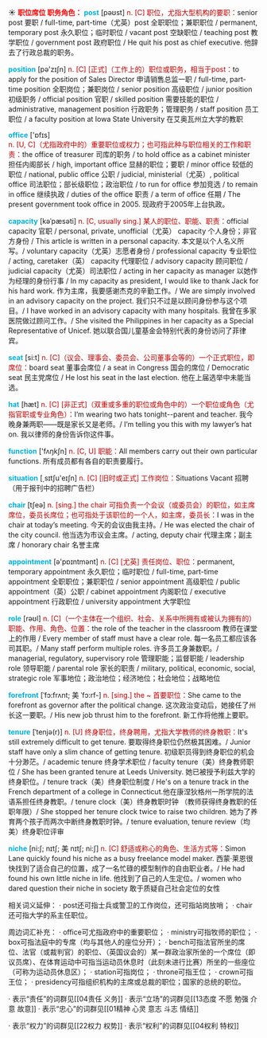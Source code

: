 ☀ <font color="red">**职位席位 职务角色：**</font>
<font color="sky blue">**post**</font> [pəʊst] 
<font color="#c00000">n. [C] 职位，尤指大型机构的要职：</font>senior post 要职 / full-time, part-time（尤英）post 全职职位；兼职职位 / permanent, temporary post 永久职位；临时职位 / vacant post 空缺职位 / teaching post 教学职位 / government post 政府职位 / He quit his post as chief executive. 他辞去了行政总裁的职务。

<font color="sky blue">**position**</font> [pə'zɪʃn] 
<font color="#c00000">n. [C] [正式]（工作上的）职位或职务，相当于post：</font>to apply for the position of Sales Director 申请销售总监一职 / full-time, part-time position 全职岗位；兼职岗位 / senior position 高级职位 / junior position 初级职务 / official position 官职 / skilled position 需要技能的职位 / administrative, management position 行政职务；管理职务 / staff position 员工职位 / a faculty position at Iowa State University 在艾奥瓦州立大学的教职

<font color="sky blue">**office**</font> ['ɒfɪs]  
<font color="#c00000">n. [U, C]（尤指政府中的）重要职位或权力；也可指此种与职位相关的工作和职责：</font>the office of treasurer 司库的职务 / to hold office as a cabinet minister 担任内阁部长 / high, important office 显赫的职位；要职 / minor office 较低的职位 / national, public office 公职 / judicial, ministerial（尤英）, political office 司法职位；部长级职位；政治职位 / to run for office 参加竞选 / to remain in office 继续执政 / duties of the office 职责 / a term of office 任期 / The present government took office in 2005. 现政府于2005年上台执政。
           
<font color="sky blue">**capacity**</font> [kəˈpæsəti]
<font color="#c00000">n. [C, usually sing.] 某人的职位、职能、职责：</font>official capacity 官职 / personal, private, unofficial（尤英） capacity 个人身份；非官方身份 / This article is written in a personal capacity. 本文是以个人名义所写。/ voluntary capacity（尤英）志愿者身份 / professional capacity 专业职位 / acting, caretaker（英） capacity 代理职位 / advisory capacity 顾问职位 / judicial capacity（尤英）司法职位 / acting in her capacity as manager 以她作为经理的身份行事 / In my capacity as president, I would like to thank Jack for his hard work. 作为主席，我要感谢杰克的辛勤工作。/ We are simply involved in an advisory capacity on the project. 我们只不过是以顾问身份参与这个项目。/ I have worked in an advisory capacity with many hospitals. 我曾在多家医院做过顾问工作。/ She visited the Philippines in her capacity as a Special Representative of Unicef. 她以联合国儿童基金会特别代表的身份访问了菲律宾。

<font color="sky blue">**seat**</font> [si:t] 
<font color="#c00000">n. [C]（议会、理事会、委员会、公司董事会等的）一个正式职位，即席位：</font>board seat 董事会席位 / a seat in Congress 国会的席位 / Democratic seat 民主党席位 / He lost his seat in the last election. 他在上届选举中未能当选。

<font color="sky blue">**hat**</font> [hæt] 
<font color="#c00000">n. [C] [非正式]（双重或多重的职位或角色中的）一个职位或角色（尤指官职或专业角色）：</font>I’m wearing two hats tonight--parent and teacher. 我今晚身兼两职——既是家长又是老师。/ I’m telling you this with my lawyer’s hat on. 我以律师的身份告诉你这件事。

<font color="sky blue">**function**</font> ['fʌŋkʃn] 
<font color="#c00000">n. [C, U] 职能：</font>All members carry out their own particular functions. 所有成员都有各自的职责要履行。

<font color="sky blue">**situation**</font> [͵sɪtʃu'eɪʃn] 
<font color="#c00000">n. [C] [旧时或正式] 工作岗位：</font>Situations Vacant 招聘（用于报刊中的招聘广告栏）

<font color="sky blue">**chair**</font> [tʃeə] 
<font color="#c00000">n. [sing.] the chair 可指负责一个会议（或委员会）的职位，如主席席位，委员长席位；也可指处于该职位的一个人，如主席，委员长：</font>I was in the chair at today’s meeting. 今天的会议由我主持。/ He was elected the chair of the city council. 他当选为市议会主席。/ acting, deputy chair 代理主席；副主席 / honorary chair 名誉主席

<font color="sky blue">**appointment**</font> [ə'pɒɪntmənt] 
<font color="#c00000">n. [C] [尤英] 责任岗位、职位：</font>permanent, temporary appointment 永久职位；临时职位 / full-time, part-time appointment 全职职位；兼职职位 / senior appointment 高级职位 / public appointment（英）公职 / cabinet appointment 内阁职位 / executive appointment 行政职位 / university appointment 大学职位

<font color="sky blue">**role**</font> [rəʊl] 
<font color="#c00000">n. [C]（一个主体在一个组织、社会、关系中所拥有或被认为拥有的）职能、作用、角色、位置：</font>the role of the teacher in the classroom 教师在课堂上的作用 / Every member of staff must have a clear role. 每一名员工都应该各司其职。/ Many staff perform multiple roles. 许多员工身兼数职。/ managerial, regulatory, supervisory role 管理职能；监督职能 / leadership role 领导职能 / parental role 家长的职责 / military, political, economic, social, strategic role 军事地位；政治地位；经济地位；社会地位；战略地位
                     
<font color="sky blue">**forefront**</font> [ˈfɔ:frʌnt; 美 ˈfɔ:rf-]
<font color="#c00000">n. [sing.] the ~ 首要职位：</font>She came to the forefront as governor after the political change. 这次政治变动后，她接任了州长这一要职。/ His new job thrust him to the forefront. 新工作将他推上要职。
           
<font color="sky blue">**tenure**</font> [ˈtenjə(r)]
<font color="#c00000">n. [U] 终身职位，终身聘用，尤指大学教师的终身教职：</font>It's still extremely difficult to get tenure. 要取得终身职位仍然极其困难。/ Junior staff have only a slim chance of getting tenure. 初级职员得到终身职位的机会十分渺茫。/ academic tenure 终身学术职位 / faculty tenure（美）终身教师职位 / She has been granted tenure at Leeds University. 她已被授予利兹大学的终身职位。/ tenure track（美）终身职位制度 / He's on a tenure track in the French department of a college in Connecticut.他在康涅狄格州一所学院的法语系担任终身教职。/ tenure clock（美）终身教职时钟 （教师获得终身教职的任职年限）/ She stopped her tenure clock twice to raise two children. 她为了养育两个孩子而两次中断终身教职时钟。/ tenure evaluation, tenure review（均美）终身职位评审

<font color="sky blue">**niche**</font> [ni:ʃ; nɪtʃ; 美 nɪtʃ; ni:ʃ]
<font color="#c00000">n. [C] 舒适或称心的角色、生活方式等：</font>Simon Lane quickly found his niche as a busy freelance model maker. 西蒙·莱恩很快找到了适合自己的位置，成了一名忙碌的模型制作的自由职业者。/ He had found his own little niche in life. 他找到了自己的人生定位。/ women who dared question their niche in society 敢于质疑自己社会定位的女性

相关词义延伸：
· post还可指士兵或警卫的工作岗位，还可指站岗放哨；
· chair还可指大学的系主任职位。

周边词汇补充：
· office可尤指政府中的重要职位；
· ministry可指牧师的职位；
· box可指法庭中的专席（均与其他人的座位分开）；
· bench可指法官所坐的席位、法官（或裁判官）的职位、（英国议会的）某一群政治家所坐的一个席位（即议员席）、在体育运动中可指当运动员休息时（此刻未进行比赛）所坐的一些座位（可称为运动员休息区）；
· station可指岗位；
· throne可指王位；
· crown可指王位；
· presidency可指组织机构的主席或总裁的职位；国家的总统的职位。

· 表示“责任”的词群见[[04责任 义务]]
· 表示“立场”的词群见[[13态度 不愿 勉强 介意 故意]]
· 表示“忠心”的词群见[[01精神 心灵 意志 斗志 情结]]

· 表示“权力”的词群见[[22权力 权势]]
· 表示“权利”的词群见[[04权利 特权]]
